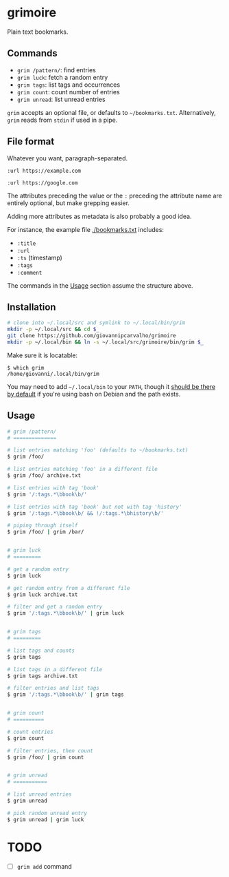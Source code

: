 grimoire
========

Plain text bookmarks.

## Commands

- `grim /pattern/`: find entries
- `grim luck`: fetch a random entry
- `grim tags`: list tags and occurrences
- `grim count`: count number of entries
- `grim unread`: list unread entries

`grim` accepts an optional file, or defaults to `~/bookmarks.txt`.
Alternatively, `grim` reads from `stdin` if used in a pipe.


## File format

Whatever you want, paragraph-separated.

```
:url https://example.com

:url https://google.com
```

The attributes preceding the value or the `:` preceding the attribute name are entirely optional, but make grepping easier.

Adding more attributes as metadata is also probably a good idea.

For instance, the example file [./bookmarks.txt](./bookmarks.txt) includes:
- `:title`
- `:url`
- `:ts` (timestamp)
- `:tags`
- `:comment`

The commands in the [Usage](#usage) section assume the structure above.


## Installation

```bash
# clone into ~/.local/src and symlink to ~/.local/bin/grim
mkdir -p ~/.local/src && cd $_
git clone https://github.com/giovannipcarvalho/grimoire
mkdir -p ~/.local/bin && ln -s ~/.local/src/grimoire/bin/grim $_
```

Make sure it is locatable:
```console
$ which grim
/home/giovanni/.local/bin/grim
```

You may need to add `~/.local/bin` to your `PATH`,
though it [should be there by default](https://sources.debian.org/src/bash/5.2.15-2/debian/skel.profile/#L24-L27)
if you're using bash on Debian and the path exists.


## Usage

```bash
# grim /pattern/
# ==============

# list entries matching 'foo' (defaults to ~/bookmarks.txt)
$ grim /foo/

# list entries matching 'foo' in a different file
$ grim /foo/ archive.txt

# list entries with tag 'book'
$ grim '/:tags.*\bbook\b/'

# list entries with tag 'book' but not with tag 'history'
$ grim '/:tags.*\bbook\b/ && !/:tags.*\bhistory\b/'

# piping through itself
$ grim /foo/ | grim /bar/


# grim luck
# =========

# get a random entry
$ grim luck

# get random entry from a different file
$ grim luck archive.txt

# filter and get a random entry
$ grim '/:tags.*\bbook\b/' | grim luck


# grim tags
# =========

# list tags and counts
$ grim tags

# list tags in a different file
$ grim tags archive.txt

# filter entries and list tags
$ grim '/:tags.*\bbook\b/' | grim tags


# grim count
# ==========

# count entries
$ grim count

# filter entries, then count
$ grim /foo/ | grim count


# grim unread
# ===========

# list unread entries
$ grim unread

# pick random unread entry
$ grim unread | grim luck
```

# TODO

- [ ] `grim add` command
